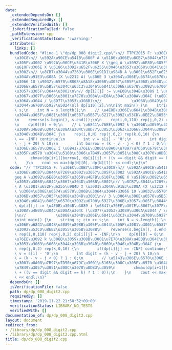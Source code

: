 ```yaml
---
data:
  _extendedDependsOn: []
  _extendedRequiredBy: []
  _extendedVerifiedWith: []
  _isVerificationFailed: false
  _pathExtension: cpp
  _verificationStatusIcon: ':warning:'
  attributes:
    links: []
  bundledCode: "#line 1 \"dp/dp_008_digit2.cpp\"\n// TTPC2015 F: \u30EC\u30B7\u30FC\
    \u30C8\n// \u592A\u90CE\u541B\u306F A \u5186\u306E\u8CB7\u3044\u7269\u3092\u3057\
    \u305F\u3002 \u592A\u90CE\u541B\u306F X \\geq A \u3092\u6E80\u305F\u3059\u4EFB\
    \u610F\u306E X \u5186\u3092\u652F\u6255\u3046\u3053\u3068\u304C\u3067\u304D\u308B\
    \u3002\n// \u8CB7\u3044\u7269\u306E\u91D1\u984D A \u3001\u652F\u6255\u984D X \u3001\
    \u304A\u91E3\u308A (X \u2212 A) \u306E 3 \u3064\u306E\u6574\u6570\u306B\u3064\u3044\
    \u3066 10 \u9032\u6570\u8868\u8A18\u306B\u3057\u305F\u3068\u304D\u3001\n// 3 \u3064\
    \u306E\u6570\u5B57\u304C\u63C3\u3046\u6841\u306E\u6570\u3092\u6700\u5927\u306B\
    \u3057\u305F\u3044\u3002\n\n// dp[i][j] := \u4E0B\u304B\u3089 i \u6841\u76EE\u307E\
    \u3067\u307F\u3066\u3001\u7E70\u308A\u4E0A\u304C\u308A\u304C (\u8D77\u3053\u3089\
    \u306A\u3044 / \u8D77\u3053\u308B)\n//             \u3068\u304D\u306E\u6841\u63C3\
    \u3044\u6700\u5927\u5024\nll dp[110][2];\n\nint main() {\n    string s; cin >>\
    \ s;\n    int N = s.length();\n    // \u4E0B\u306E\u6841\u304B\u3089\u898B\u305F\
    \u3044\u305F\u3081\u3001\u6587\u5B57\u5217\u3092\u53CD\u8EE2\u3055\u305B\u308B\
    \n    reverse(s.begin(), s.end());\n\n    rep(i,0,110) rep(j,0,2) dp[i][j] = -INF;\n\
    \n    dp[0][0] = 0;\n    // i \u6841\u76EE\u3092 k \u306B\u3059\u308B\u3001\u7E70\
    \u308A\u4E0B\u304C\u308A\u304C\u8D77\u3053\u3063\u3066\u3044\u308B\u304B\u3069\
    \u3046\u304B\u304C j\n    rep(i,0,N) rep(j,0,2) rep(k,0,10) {\n        if(dp[i][j]\
    \ == -INF) continue;\n        int v = s[i] - '0';\n        int digit = (k - v\
    \ - j + 20) % 10;\n        int borrow = (k - v - j < 0) ? 1 : 0;\n        // \u5143\
    \u306E\u6570\u306E i \u6841\u76EE\u3001\u8A08\u7B97\u7D50\u679C\u3001\u5165\u308C\
    \u305F\u6570 \u304C\u5168\u3066\u7B49\u3057\u3051\u308C\u3070\u8DB3\u3059\n  \
    \      chmax(dp[i+1][borrow], dp[i][j] + ((v == digit && digit == k) ? 1 : 0));\n\
    \    }\n    cout << max(dp[N][0], dp[N][1]) << endl;\n}\n"
  code: "// TTPC2015 F: \u30EC\u30B7\u30FC\u30C8\n// \u592A\u90CE\u541B\u306F A \u5186\
    \u306E\u8CB7\u3044\u7269\u3092\u3057\u305F\u3002 \u592A\u90CE\u541B\u306F X \\\
    geq A \u3092\u6E80\u305F\u3059\u4EFB\u610F\u306E X \u5186\u3092\u652F\u6255\u3046\
    \u3053\u3068\u304C\u3067\u304D\u308B\u3002\n// \u8CB7\u3044\u7269\u306E\u91D1\u984D\
    \ A \u3001\u652F\u6255\u984D X \u3001\u304A\u91E3\u308A (X \u2212 A) \u306E 3\
    \ \u3064\u306E\u6574\u6570\u306B\u3064\u3044\u3066 10 \u9032\u6570\u8868\u8A18\
    \u306B\u3057\u305F\u3068\u304D\u3001\n// 3 \u3064\u306E\u6570\u5B57\u304C\u63C3\
    \u3046\u6841\u306E\u6570\u3092\u6700\u5927\u306B\u3057\u305F\u3044\u3002\n\n//\
    \ dp[i][j] := \u4E0B\u304B\u3089 i \u6841\u76EE\u307E\u3067\u307F\u3066\u3001\u7E70\
    \u308A\u4E0A\u304C\u308A\u304C (\u8D77\u3053\u3089\u306A\u3044 / \u8D77\u3053\u308B\
    )\n//             \u3068\u304D\u306E\u6841\u63C3\u3044\u6700\u5927\u5024\nll dp[110][2];\n\
    \nint main() {\n    string s; cin >> s;\n    int N = s.length();\n    // \u4E0B\
    \u306E\u6841\u304B\u3089\u898B\u305F\u3044\u305F\u3081\u3001\u6587\u5B57\u5217\
    \u3092\u53CD\u8EE2\u3055\u305B\u308B\n    reverse(s.begin(), s.end());\n\n   \
    \ rep(i,0,110) rep(j,0,2) dp[i][j] = -INF;\n\n    dp[0][0] = 0;\n    // i \u6841\
    \u76EE\u3092 k \u306B\u3059\u308B\u3001\u7E70\u308A\u4E0B\u304C\u308A\u304C\u8D77\
    \u3053\u3063\u3066\u3044\u308B\u304B\u3069\u3046\u304B\u304C j\n    rep(i,0,N)\
    \ rep(j,0,2) rep(k,0,10) {\n        if(dp[i][j] == -INF) continue;\n        int\
    \ v = s[i] - '0';\n        int digit = (k - v - j + 20) % 10;\n        int borrow\
    \ = (k - v - j < 0) ? 1 : 0;\n        // \u5143\u306E\u6570\u306E i \u6841\u76EE\
    \u3001\u8A08\u7B97\u7D50\u679C\u3001\u5165\u308C\u305F\u6570 \u304C\u5168\u3066\
    \u7B49\u3057\u3051\u308C\u3070\u8DB3\u3059\n        chmax(dp[i+1][borrow], dp[i][j]\
    \ + ((v == digit && digit == k) ? 1 : 0));\n    }\n    cout << max(dp[N][0], dp[N][1])\
    \ << endl;\n}"
  dependsOn: []
  isVerificationFile: false
  path: dp/dp_008_digit2.cpp
  requiredBy: []
  timestamp: '2019-11-22 21:50:52+09:00'
  verificationStatus: LIBRARY_NO_TESTS
  verifiedWith: []
documentation_of: dp/dp_008_digit2.cpp
layout: document
redirect_from:
- /library/dp/dp_008_digit2.cpp
- /library/dp/dp_008_digit2.cpp.html
title: dp/dp_008_digit2.cpp
---
```

